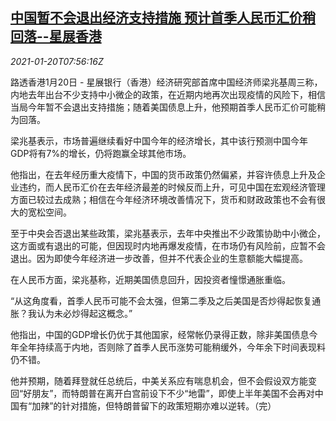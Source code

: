 <!--1611130998000-->
[中国暂不会退出经济支持措施 预计首季人民币汇价稍回落--星展香港](https://cn.reuters.com/article/dbs-china-economy-yuan-0120-wedn-idCNKBS29P0R0)
------

<div><i>2021-01-20T07:56:16Z</i></div><p>路透香港1月20日 - 星展银行（香港）经济研究部首席中国经济师梁兆基周三称，内地去年出台不少支持中小微企的政策，在近期内地再次出现疫情的风险下，相信当局今年暂不会退出支持措施；随着美国债息上升，他预期首季人民币汇价可能稍为回落。</p><p>梁兆基表示，市场普遍继续看好中国今年的经济增长，其中该行预测中国今年GDP将有7%的增长，仍将跑赢全球其他市场。</p><p>他指出，在去年经历重大疫情下，中国的货币政策仍然偏紧，并容许债息上升及企业违约，而人民币汇价在去年经济最差的时候反而上升，可见中国在宏观经济管理方面已较过去成熟；相信在今年经济环境改善情况下，货币和财政政策也不会有很大的宽松空间。</p><p>至于中央会否退出某些政策，梁兆基表示，去年中央推出不少政策协助中小微企，这方面或有退出的可能，但因现时内地再爆发疫情，在市场仍有风险前，应暂不会退出。因为即使今年经济进一步改善，但并不代表企业的生意额能大幅提高。</p><p>在人民币方面，梁兆基称，近期美国债息回升，因投资者憧憬通胀重临。</p><p>“从这角度看，首季人民币可能不会太强，但第二季及之后美国是否炒得起恢复通胀？我认为未必炒得起这概念。”</p><p>他指出，中国的GDP增长仍优于其他国家，经常帐仍录得正数，除非美国债息今年全年持续高于内地，否则除了首季人民币涨势可能稍缓外，今年余下时间表现料仍不错。</p><p>他并预期，随着拜登就任总统后，中美关系应有喘息机会，但不会假设双方能变回“好朋友”，而特朗普在离开白宫前设下不少“地雷”，即使上半年美国不会再对中国有“加辣”的针对措施，但特朗普留下的政策短期亦难以逆转。（完）</p>

